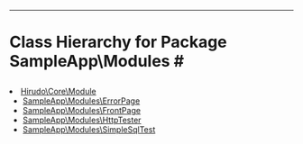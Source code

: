 - - -

# Class Hierarchy for Package SampleApp\Modules #<ul>
<li><a href="https://github.com/JeyDotC/Hirudo-docs/blob/master/hirudo/core/module.html">Hirudo\Core\Module</a><ul>
<li><a href="https://github.com/JeyDotC/Hirudo-docs/blob/master/sampleapp/modules/errorpage.html">SampleApp\Modules\ErrorPage</a></li>
<li><a href="https://github.com/JeyDotC/Hirudo-docs/blob/master/sampleapp/modules/frontpage.html">SampleApp\Modules\FrontPage</a></li>
<li><a href="https://github.com/JeyDotC/Hirudo-docs/blob/master/sampleapp/modules/httptester.html">SampleApp\Modules\HttpTester</a></li>
<li><a href="https://github.com/JeyDotC/Hirudo-docs/blob/master/sampleapp/modules/simplesqltest.html">SampleApp\Modules\SimpleSqlTest</a></li>
</ul>
</li>
</ul>
